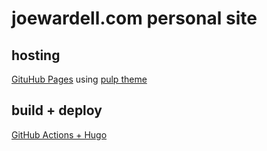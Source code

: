 # joewardell.com personal site

## hosting

[GituHub Pages](https://docs.github.com/en/pages/getting-started-with-github-pages/about-github-pages) using [pulp theme](https://github.com/koirand/pulp)

## build + deploy

[GitHub Actions + Hugo](https://gohugo.io/hosting-and-deployment/hosting-on-github/) 